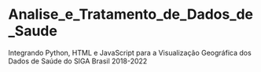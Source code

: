 # Analise_e_Tratamento_de_Dados_de_Saude
Integrando Python, HTML e JavaScript para a Visualização Geográfica dos Dados de Saúde do SIGA Brasil 2018-2022
